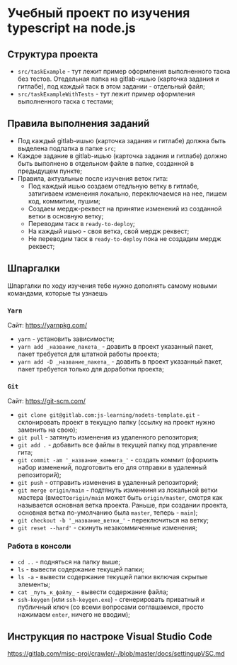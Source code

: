 # Учебный проект по изучения typescript на node.js

## Структура проекта

* `src/taskExample` - тут лежит пример оформления выполненного таска без тестов. Отедельная папка на gitlab-ишью (карточка задания и гитлабе), под каждый таск в этом задании - отдельный файл;
* `src/taskExampleWithTests` - тут лежит пример оформления выполненного таска с тестами;

## Правила выполнения заданий

* Под каждый gitlab-ишью (карточка задания и гитлабе) должна быть выделена подпапка в папке `src`;
* Каждое задание в gitlab-ишью (карточка задания и гитлабе) должно быть выполнено в отдельном файле в папке, созданной в предыдущем пункте;
* Правила, актуальные после изучения веток гита:
  * Под каждый ишью создаем отедльную ветку в гитлабе, затигиваем изменеиня локально, переключаемся на нее, пишем код, коммитим, пушим;
  * Создаем мердж-реквест на принятие изменений из созданной ветки в основную ветку;
  * Переводим таск в `ready-to-deploy`;
  * На каждый ишью - своя ветка, свой мердж реквест;
  * Не переводим таск в `ready-to-deploy` пока не создадим мердж реквест;


## Шпаргалки

Шпаргалки по ходу изучения тебе нужно дополнять самому новыми командами, которые ты узнаешь

### `Yarn`

Сайт: https://yarnpkg.com/

* `yarn` - установить зависимости;
* `yarn add _название_пакета_` - доавить в проект указанный пакет, пакет требуется для штатной работы проекта;
* `yarn add -D _название_пакета_` - доавить в проект указанный пакет, пакет требуется только для доработки проекта;

### `Git`

Сайт: https://git-scm.com/

* `git clone git@gitlab.com:js-learning/nodets-template.git` - склонировать проект в текущую папку (ссылку на проект нужно заменить на свою);
* `git pull` - затянуть изменения из удаленного репозитория;
* `git add .` - добавить все файлы в текущей папку под управление гита;
* `git commit -am '_название_коммита_'` - создать коммит (оформить набор изменений, подготовить его для отправки в удаленный репозиторий);
* `git push` - отправить изменения в удаленный репозиторий;
* `git merge origin/main` - подтянуть изменеиня из локальной ветки мастера (вместо`origin/main` может быть `origin/master`, смотря как называется основная ветка проекта. Раньше, при создании проекта, основная ветка по-умолчанию была `master`, теперь - `main`);
* `git checkout -b '_название_ветки_'` - переключиться на ветку;
* `git reset --hard'` - скинуть незакоммиченные изменения;

### Работа в консоли

* `cd ..` - подняться на папку выше;
* `ls` - вывести содержание текущей папки;
* `ls -a` - вывести содержание текущей папки включая скрытые элементы;
* `cat _путь_к_файлу_` - вывести содержание файла;
* `ssh-keygen` (или `ssh-keygen.exe`) - сгенерировать приватный и публичный ключ (со всеми вопросами соглашаемся, просто нажимаем `enter`, ничего не вводим);


## Инструкция по настроке Visual Studio Code

https://gitlab.com/misc-proj/crawler/-/blob/master/docs/settingupVSC.md
